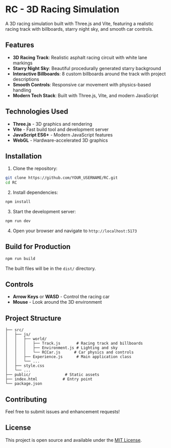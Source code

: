 # RC - 3D Racing Simulation

A 3D racing simulation built with Three.js and Vite, featuring a realistic racing track with billboards, starry night sky, and smooth car controls.

## Features

- **3D Racing Track**: Realistic asphalt racing circuit with white lane markings
- **Starry Night Sky**: Beautiful procedurally generated starry background
- **Interactive Billboards**: 8 custom billboards around the track with project descriptions
- **Smooth Controls**: Responsive car movement with physics-based handling
- **Modern Tech Stack**: Built with Three.js, Vite, and modern JavaScript

## Technologies Used

- **Three.js** - 3D graphics and rendering
- **Vite** - Fast build tool and development server
- **JavaScript ES6+** - Modern JavaScript features
- **WebGL** - Hardware-accelerated 3D graphics

## Installation

1. Clone the repository:
```bash
git clone https://github.com/YOUR_USERNAME/RC.git
cd RC
```

2. Install dependencies:
```bash
npm install
```

3. Start the development server:
```bash
npm run dev
```

4. Open your browser and navigate to `http://localhost:5173`

## Build for Production

```bash
npm run build
```

The built files will be in the `dist/` directory.

## Controls

- **Arrow Keys** or **WASD** - Control the racing car
- **Mouse** - Look around the 3D environment

## Project Structure

```
├── src/
│   ├── js/
│   │   ├── world/
│   │   │   ├── Track.js       # Racing track and billboards
│   │   │   ├── Environment.js # Lighting and sky
│   │   │   └── RCCar.js      # Car physics and controls
│   │   ├── Experience.js      # Main application class
│   │   └── ...
│   ├── style.css
│   └── ...
├── public/               # Static assets
├── index.html           # Entry point
└── package.json
```

## Contributing

Feel free to submit issues and enhancement requests!

## License

This project is open source and available under the [MIT License](LICENSE). 